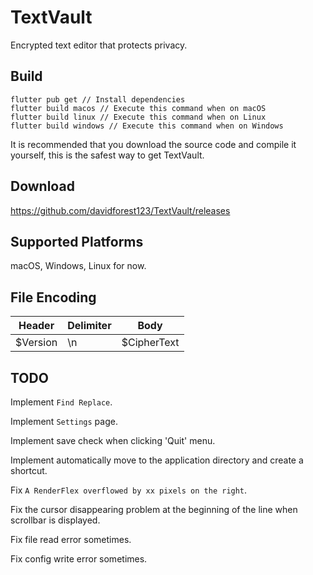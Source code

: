 # TextVault

Encrypted text editor that protects privacy.

## Build

```
flutter pub get // Install dependencies
flutter build macos // Execute this command when on macOS
flutter build linux // Execute this command when on Linux
flutter build windows // Execute this command when on Windows
```
It is recommended that you download the source code and compile it yourself, this is the safest way to get TextVault.

## Download

https://github.com/davidforest123/TextVault/releases

## Supported Platforms

macOS, Windows, Linux for now.

## File Encoding

| Header   | Delimiter | Body                     |
|----------|-----------|--------------------------|
| $Version |    \n     | $CipherText              |

## TODO

Implement `Find Replace`.

Implement `Settings` page.

Implement save check when clicking 'Quit' menu.

Implement automatically move to the application directory and create a shortcut.

Fix `A RenderFlex overflowed by xx pixels on the right`.

Fix the cursor disappearing problem at the beginning of the line when scrollbar is displayed.

Fix file read error sometimes.

Fix config write error sometimes.

